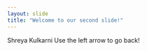 ```yaml
---
layout: slide
title: "Welcome to our second slide!"
---
```

Shreya Kulkarni
Use the left arrow to go back!

